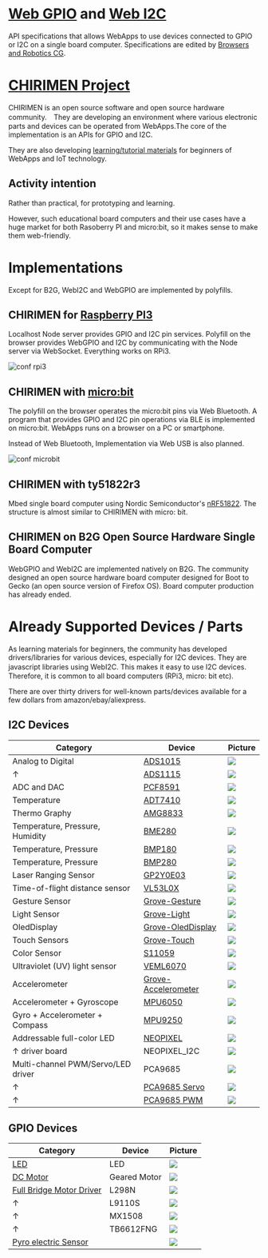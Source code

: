 # [Web GPIO](https://github.com/browserobo/WebGPIO) and [Web I2C](https://github.com/browserobo/WebI2C)
API specifications that allows WebApps to use devices connected to GPIO or I2C on a single board computer.
Specifications are edited by [Browsers and Robotics CG](https://www.w3.org/community/browserobo/).

# [CHIRIMEN Project](https://chirimen.org)
CHIRIMEN is an open source software and open source hardware community.　They are developing an environment where various electronic parts and devices can be operated from WebApps.The core of the implementation is an APIs for GPIO and I2C.

They are also developing [learning/tutorial materials](https://tutorial.chirimen.org) for beginners of WebApps and IoT technology.

## Activity intention
Rather than practical, for prototyping and learning.

However, such educational board computers and their use cases have a huge market for both Rasoberry PI and micro:bit, so it makes sense to make them web-friendly.

# Implementations
Except for B2G, WebI2C and WebGPIO are implemented by polyfills.

## CHIRIMEN for [Raspberry PI3](https://www.raspberrypi.org/)
Localhost Node server provides GPIO and I2C pin services. Polyfill on the browser provides WebGPIO and I2C by communicating with the Node server via WebSocket. Everything works on RPi3.

![conf rpi3](https://qiita-user-contents.imgix.net/http%3A%2F%2Fgc.dfm.lrv.jp%2F0.secerror%2Farchitecture.png?ixlib=rb-1.2.2&auto=compress%2Cformat&fit=max&s=2982bb219c6a4eed787da4d5b81e12a4)

## CHIRIMEN with [micro:bit](https://microbit.org/)
The polyfill on the browser operates the micro:bit pins via Web Bluetooth. A program that provides GPIO and I2C pin operations via BLE is implemented on micro:bit. WebApps runs on a browser on a PC or smartphone.

Instead of Web Bluetooth, Implementation via Web USB is also planned.

![conf microbit](https://github.com/chirimen-oh/chirimen-micro-bit/blob/master/imgs/chirimenMicrobitDiagram.png)

## CHIRIMEN with ty51822r3
Mbed single board computer using Nordic Semiconductor's [nRF51822](https://www.nordicsemi.com/Products/Low-power-short-range-wireless/nRF51822). The structure is almost similar to CHIRIMEN with micro: bit.

## CHIRIMEN on B2G Open Source Hardware Single Board Computer
WebGPIO and WebI2C are implemented natively on B2G.
The community designed an open source hardware board computer designed for Boot to Gecko (an open source version of Firefox OS). Board computer production has already ended.

# Already Supported Devices / Parts

As learning materials for beginners, the community has developed drivers/libraries for various devices, especially for I2C devices. They are javascript libraries using WebI2C. This makes it easy to use I2C devices.　Therefore, it is common to all board computers (RPi3, micro: bit etc).

There are over thirty drivers for well-known parts/devices available for a few dollars from amazon/ebay/aliexpress.

## I2C Devices

|Category|Device|Picture|
|-|-|-|
|Analog to Digital|[ADS1015](https://chirimen.org/chirimen-raspi3/gc/top/examples/#I2C-ADS1015)|![](imgs/ADS1015.jpg)|
|↑|[ADS1115](https://chirimen.org/chirimen-raspi3/gc/top/examples/#I2C-ADS1115)|![](imgs/ADS1115.jpg)|
|ADC and DAC|[PCF8591](https://chirimen.org/chirimen-raspi3/gc/top/examples/#I2C-PCF8591)|![](imgs/PCF8591.jpg)|
|Temperature|[ADT7410](https://chirimen.org/chirimen-raspi3/gc/top/examples/#I2C-ADT7410)|![](imgs/ADT7410.jpg)|
|Thermo Graphy|[AMG8833](https://chirimen.org/chirimen-raspi3/gc/top/examples/#I2C-AMG8833)|![](imgs/AMG8833.jpg)|
|Temperature, Pressure, Humidity|[BME280](https://chirimen.org/chirimen-raspi3/gc/top/examples/#I2C-BME280)|![](imgs/BME280.jpg)|
|Temperature, Pressure|[BMP180](https://chirimen.org/chirimen-raspi3/gc/top/examples/#I2C-BMP180)|![](imgs/BMP180.jpg)|
|Temperature, Pressure|[BMP280](https://chirimen.org/chirimen-raspi3/gc/top/examples/#I2C-BMP280)|![](imgs/BMP280.jpg)|
|Laser Ranging Sensor|[GP2Y0E03](https://chirimen.org/chirimen-raspi3/gc/top/examples/#I2C-GP2Y0E03)|![](imgs/GP2Y0E03.jpg)|
|Time-of-flight distance sensor|[VL53L0X](https://chirimen.org/chirimen-raspi3/gc/top/examples/#I2C-VL53L0X)|![](imgs/VL53L0X.jpg)|
|Gesture Sensor|[Grove-Gesture](https://chirimen.org/chirimen-raspi3/gc/top/examples/#I2C-Grove-Gesture)|![](imgs/Grove-Gesture.jpg)|
|Light Sensor|[Grove-Light](https://chirimen.org/chirimen-raspi3/gc/top/examples/#I2C-Grove-Light)|![](imgs/Grove-Light.jpg)|
|OledDisplay|[Grove-OledDisplay](https://chirimen.org/chirimen-raspi3/gc/top/examples/#I2C-Grove-OledDisplay)|![](imgs/Grove-OledDisplay.jpg)|
|Touch Sensors|[Grove-Touch](https://chirimen.org/chirimen-raspi3/gc/top/examples/#I2C-Grove-Touch)|![](imgs/Grove-Touch.jpg)|
|Color Sensor|[S11059](https://chirimen.org/chirimen-raspi3/gc/top/examples/#I2C-S11059)|![](imgs/S11059.jpg)|
|Ultraviolet (UV) light sensor |[VEML6070](https://chirimen.org/chirimen-raspi3/gc/top/examples/#I2C-VEML6070)|![](imgs/VEML6070.jpg)|
|Accelerometer|[Grove-Accelerometer](https://chirimen.org/chirimen-raspi3/gc/top/examples/#I2C-Grove-Accelerometer)|![](imgs/Grove-Accelerometer.jpg)|
|Accelerometer + Gyroscope|[MPU6050](https://chirimen.org/chirimen-raspi3/gc/top/examples/#I2C-MPU6050)|![](imgs/MPU6050.jpg)|
|Gyro + Accelerometer + Compass|[MPU9250](https://chirimen.org/chirimen-raspi3/gc/top/examples/#I2C-MPU9250)|![](imgs/MPU9250.jpg)|
|Addressable full-color LED|[NEOPIXEL](https://chirimen.org/chirimen-raspi3/gc/top/examples/#I2C-NEOPIXEL_I2C)|![](imgs/NEOPIXEL.jpg)|
|↑ driver board|NEOPIXEL_I2C|![](imgs/NEOPIXEL_I2C.jpg)|
|Multi-channel PWM/Servo/LED driver|PCA9685|![](imgs/PCA9685.jpg)|
|↑|[PCA9685 Servo](https://chirimen.org/chirimen-raspi3/gc/top/examples/#I2C-PCA9685)|![](imgs/PCA9685_Servo2.jpg)|
|↑|[PCA9685 PWM](https://chirimen.org/chirimen-raspi3/gc/top/examples/#GPIO-I2C-PWMHBridge-1)|![](imgs/PCA9685.jpg)|

## GPIO Devices
|Category|Device|Picture|
|-|-|-|
|[LED](https://chirimen.org/chirimen-raspi3/gc/top/examples/#GPIO-Blink)|LED|![](imgs/LED.jpg)|
|[DC Motor](https://tutorial.chirimen.org/raspi3/section1#led--)|Geared Motor|![](imgs/gearedMotor.jpg)|
|[Full Bridge Motor Driver](https://chirimen.org/chirimen-raspi3/gc/top/examples/#GPIO-HBridge)|L298N|![](imgs/L298N.jpg)|
|↑|L9110S|![](imgs/L9110S.jpg)|
|↑|MX1508|![](imgs/MX1508.jpg)|
|↑|TB6612FNG|![](imgs/TB6612FNG.jpg)|
|[Pyro electric Sensor](https://chirimen.org/chirimen-raspi3/gc/top/examples/#GPIO-pirSensor)||![](imgs/PIR%20Sensor.jpg)|
